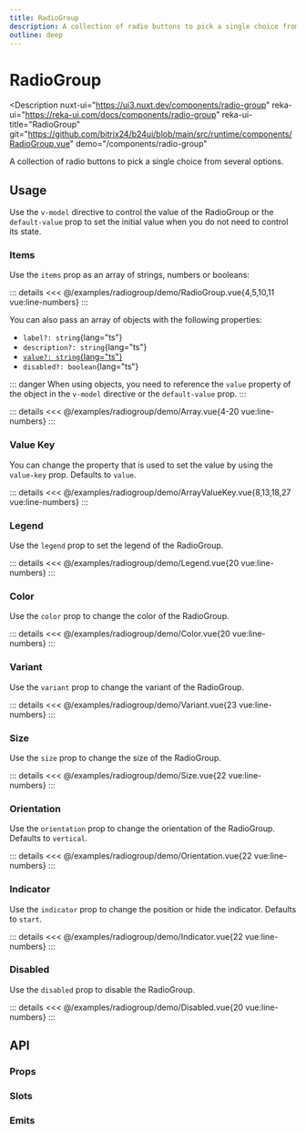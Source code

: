 ```yaml
---
title: RadioGroup
description: A collection of radio buttons to pick a single choice from several options.
outline: deep
---
```

<script setup>
import RadioGroupExample from '/examples/radiogroup/RadioGroup.vue';
import ArrayExample from '/examples/radiogroup/Array.vue';
import ArrayValueKeyExample from '/examples/radiogroup/ArrayValueKey.vue';
import LegendExample from '/examples/radiogroup/Legend.vue';
import OrientationExample from '/examples/radiogroup/Orientation.vue';
import ColorExample from '/examples/radiogroup/Color.vue';
import VariantExample from '/examples/radiogroup/Variant.vue';
import SizeExample from '/examples/radiogroup/Size.vue';
import IndicatorExample from '/examples/radiogroup/Indicator.vue';
import DisabledExample from '/examples/radiogroup/Disabled.vue';
</script>
# RadioGroup

<Description
  nuxt-ui="https://ui3.nuxt.dev/components/radio-group"
  reka-ui="https://reka-ui.com/docs/components/radio-group"
  reka-ui-title="RadioGroup"
  git="https://github.com/bitrix24/b24ui/blob/main/src/runtime/components/RadioGroup.vue"
  demo="/components/radio-group"
>
  A collection of radio buttons to pick a single choice from several options.
</Description>

## Usage

Use the `v-model` directive to control the value of the RadioGroup or the `default-value` prop to set the initial value when you do not need to control its state.

### Items

Use the `items` prop as an array of strings, numbers or booleans:

<div class="lg:min-h-[160px]">
  <ClientOnly>
    <RadioGroupExample />
  </ClientOnly>
</div>

::: details
<<< @/examples/radiogroup/demo/RadioGroup.vue{4,5,10,11 vue:line-numbers}
:::

You can also pass an array of objects with the following properties:

- `label?: string`{lang="ts"}
- `description?: string`{lang="ts"}
- [`value?: string`{lang="ts"}](#value-key)
- `disabled?: boolean`{lang="ts"}

::: danger
When using objects, you need to reference the `value` property of the object in the `v-model` directive or the `default-value` prop.
:::

<div class="lg:min-h-[160px]">
  <ClientOnly>
    <ArrayExample />
  </ClientOnly>
</div>

::: details
<<< @/examples/radiogroup/demo/Array.vue{4-20 vue:line-numbers}
:::

### Value Key

You can change the property that is used to set the value by using the `value-key` prop. Defaults to `value`.

<div class="lg:min-h-[160px]">
  <ClientOnly>
    <ArrayValueKeyExample />
  </ClientOnly>
</div>

::: details
<<< @/examples/radiogroup/demo/ArrayValueKey.vue{8,13,18,27 vue:line-numbers}
:::

### Legend

Use the `legend` prop to set the legend of the RadioGroup.

<div class="lg:min-h-[275px]">
  <ClientOnly>
    <LegendExample />
  </ClientOnly>
</div>

::: details
<<< @/examples/radiogroup/demo/Legend.vue{20 vue:line-numbers}
:::

### Color

Use the `color` prop to change the color of the RadioGroup.

<div class="lg:min-h-[275px]">
  <ClientOnly>
    <ColorExample />
  </ClientOnly>
</div>

::: details
<<< @/examples/radiogroup/demo/Color.vue{20 vue:line-numbers}
:::


### Variant

Use the `variant` prop to change the variant of the RadioGroup.

<div class="lg:min-h-[275px]">
  <ClientOnly>
    <VariantExample />
  </ClientOnly>
</div>

::: details
<<< @/examples/radiogroup/demo/Variant.vue{23 vue:line-numbers}
:::

### Size

Use the `size` prop to change the size of the RadioGroup.

<div class="lg:min-h-[275px]">
  <ClientOnly>
    <SizeExample />
  </ClientOnly>
</div>

::: details
<<< @/examples/radiogroup/demo/Size.vue{22 vue:line-numbers}
:::

### Orientation

Use the `orientation` prop to change the orientation of the RadioGroup. Defaults to `vertical`.

<div class="lg:min-h-[275px]">
  <ClientOnly>
    <OrientationExample />
  </ClientOnly>
</div>

::: details
<<< @/examples/radiogroup/demo/Orientation.vue{22 vue:line-numbers}
:::



### Indicator

Use the `indicator` prop to change the position or hide the indicator. Defaults to `start`.

<div class="lg:min-h-[275px]">
  <ClientOnly>
    <IndicatorExample />
  </ClientOnly>
</div>

::: details
<<< @/examples/radiogroup/demo/Indicator.vue{22 vue:line-numbers}
:::

### Disabled

Use the `disabled` prop to disable the RadioGroup.

<div class="lg:min-h-[275px]">
  <ClientOnly>
    <DisabledExample />
  </ClientOnly>
</div>

::: details
<<< @/examples/radiogroup/demo/Disabled.vue{20 vue:line-numbers}
:::

## API

### Props

<ComponentProps component="RadioGroup" />

### Slots

<ComponentSlots component="RadioGroup" />

### Emits

<ComponentEmits component="RadioGroup" />
